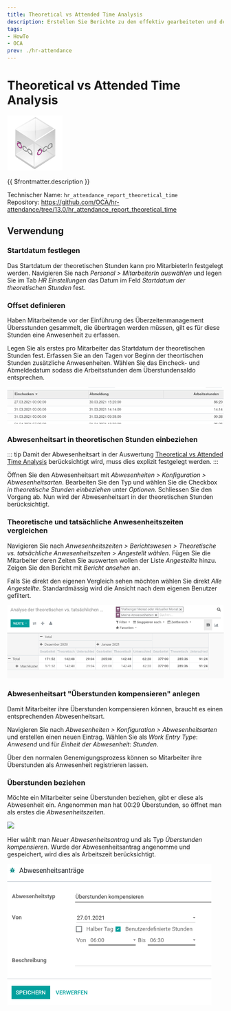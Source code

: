 ```yaml
---
title: Theoretical vs Attended Time Analysis
description: Erstellen Sie Berichte zu den effektiv gearbeiteten und den theoretischen Stunden.
tags:
- HowTo
- OCA
prev: ./hr-attendance
---
```

# Theoretical vs Attended Time Analysis
![icon_oca_app](attachments/icon_oca_app.png)

{{ $frontmatter.description }}

Technischer Name: `hr_attendance_report_theoretical_time`\
Repository: <https://github.com/OCA/hr-attendance/tree/13.0/hr_attendance_report_theoretical_time>

## Verwendung

### Startdatum festlegen

Das Startdatum der theoretischen Stunden kann pro MitarbieterIn festgelegt werden. Navigieren Sie nach *Personal > MitarbeiterIn auswählen* und legen Sie im Tab *HR Einstellungen* das Datum im Feld *Startdatum der theoretischen Stunden* fest.

### Offset definieren

Haben Mitarbeitende vor der Einführung des Überzeitenmanagement Übersstunden gesammelt, die übertragen werden müssen, gilt es für diese Stunden eine Anwesenheit zu erfassen.

Legen Sie als erstes pro Mitarbeiter das Startdatum der theoretischen Stunden fest. Erfassen Sie an den Tagen vor Beginn der theortischen Stunden zusätzliche Anwesenheiten. Wählen Sie das Eincheck- und Abmeldedatum sodass die Arbeitsstunden dem Überstundensaldo entsprechen.

![](attachments/Theoretical-vs-Attenden-Time-Analysis-Offset.png)

### Abwesenheitsart in theoretischen Stunden einbeziehen

::: tip
Damit der Abwesenheitsart in der Auswertung [Theoretical vs Attended Time Analysis](Theoretical%20vs%20Attended%20Time%20Analysis.md) berücksichtigt wird, muss dies explizit festgelegt werden.
:::

Öffnen Sie den Abwesenheitsart mit *Abwesenheiten > Konfiguration > Abwesenheitsarten*. Bearbeiten Sie den Typ und wählen Sie die Checkbox *in theoretische Stunden einbeziehen* unter *Optionen*. Schliessen Sie den Vorgang ab. Nun wird der Abwesenheitsart in der theoretischen Stunden berücksichtigt.

### Theoretische und tatsächliche Anwesenheitszeiten vergleichen

Navigieren Sie nach *Anwesenheitszeiten > Berichtswesen > Theoretische vs. tatsächliche Anwesenheitszeiten > Angestellt wählen*. Fügen Sie die Mitarbeiter deren Zeiten Sie auswerten wollen der Liste *Angestellte* hinzu. Zeigen Sie den Bericht mit *Bericht ansehen* an.

Falls Sie direkt den eigenen Vergleich sehen möchten wählen Sie direkt *Alle Angestellte*. Standardmässig wird die Ansicht nach dem eigenen Benutzer gefiltert.

![](attachments/Odoo%20Anwesenheitszeiten%20Vergleich.png)

### Abwesenheitsart "Überstunden kompensieren" anlegen

Damit Mitarbeiter ihre Überstunden kompensieren können, braucht es einen entsprechenden Abwesenheitsart.

Navigieren Sie nach *Abwesenheiten > Konfiguration > Abwesenheitsarten* und erstellen einen neuen Eintrag. Wählen Sie als *Work Entry Type*: *Anwesend* und für *Einheit der Abwesenheit*: *Stunden*.

Über den normalen Genemigungsprozess können so Mitarbeiter ihre Überstunden als Anwesenheit registrieren lassen.

### Überstunden beziehen

Möchte ein Mitarbeiter seine Überstunden beziehen, gibt er diese als Abwesenheit ein. Angenommen man hat 00:29 Überstunden, so öffnet man als erstes die *Abwesenheitszeiten.*

![](attachments/Odoo%20Abwesenheit%20Überstunden%20anzeigen.png)

Hier wählt man *Neuer Abwesenheitsantrag* und als Typ *Überstunden kompensieren*. Wurde der Abwesenheitsantrag angenomme und gespeichert, wird dies als Arbeitszeit berücksichtigt.

![](attachments/Odoo%20Abwesenheitszeiten%20Abwesenheitsantrag%20erstellen.png)
